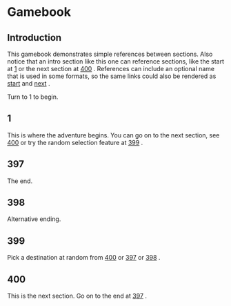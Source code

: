 # Gamebook #


## Introduction ##
 This gamebook demonstrates simple references between sections. Also notice that an intro section like this one can reference sections, like the start at [1](#section1)
 or the next section at [400](#section400)
. References can include an optional name that is used in some formats, so the same links could also be rendered as [start](#section1)
 and [next](#section400)
. 

Turn to 1 to begin.
<a name="section1">

## 1 ##
 This is where the adventure begins. You can go on to the next section, see [400](#section400)
 or try the random selection feature at [399](#section399)
. 
<a name="section397">

## 397 ##
 The end. 
<a name="section398">

## 398 ##
 Alternative ending. 
<a name="section399">

## 399 ##
 Pick a destination at random from [400](#section400)
 or [397](#section397)
 or [398](#section398)
. 
<a name="section400">

## 400 ##
 This is the next section. Go on to the end at [397](#section397)
. 

